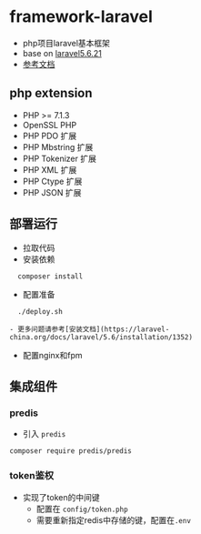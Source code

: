 # framework-laravel
- php项目laravel基本框架
- base on [laravel5.6.21](https://github.com/laravel/laravel/tree/v5.6.21)
- [参考文档](https://laravel-china.org/docs/laravel/5.6)

## php extension
- PHP >= 7.1.3
- OpenSSL PHP
- PHP PDO 扩展
- PHP Mbstring 扩展
- PHP Tokenizer 扩展
- PHP XML 扩展
- PHP Ctype 扩展
- PHP JSON 扩展

## 部署运行
- 拉取代码
- 安装依赖
```shell
  composer install
```

- 配置准备
```shell
  ./deploy.sh
```

    - 更多问题请参考[安装文档](https://laravel-china.org/docs/laravel/5.6/installation/1352)
- 配置nginx和fpm

## 集成组件
### predis
- 引入 `predis`
```shell
composer require predis/predis
```

### token鉴权
- 实现了token的中间键
  - 配置在 `config/token.php`
  - 需要重新指定redis中存储的键，配置在`.env`
